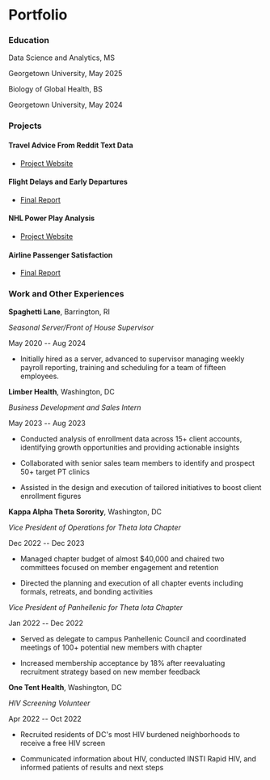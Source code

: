 # Portfolio

### Education

Data Science and Analytics, MS

Georgetown University, May 2025

Biology of Global Health, BS

Georgetown University, May 2024

### Projects

#### Travel Advice From Reddit Text Data
- [Project Website](https://gu-dsan6000.github.io/fall-2024-project-team-13/)
#### Flight Delays and Early Departures
- [Final Report](https://github.com/geh1221/flight_data_project/blob/main/Flight%20Data%20Report.pdf)
#### NHL Power Play Analysis
- [Project Website](https://geh.georgetown.domains/portfolio/project-website/_site/)
#### Airline Passenger Satisfaction
- [Final Report](https://github.com/geh1221/airline_passenger_satisfaction/blob/main/Airline%20Passenger%20Satisfaction.pdf)

### Work and Other Experiences

**Spaghetti Lane**, Barrington, RI

*Seasonal Server/Front of House Supervisor*

May 2020 -- Aug 2024

-   Initially hired as a server, advanced to supervisor managing weekly
    payroll reporting, training and scheduling for a team of fifteen
    employees.

**Limber Health**, Washington, DC

*Business Development and Sales Intern*

May 2023 -- Aug 2023

-   Conducted analysis of enrollment data across 15+ client accounts,
    identifying growth opportunities and providing actionable insights

-   Collaborated with senior sales team members to identify and prospect
    50+ target PT clinics

-   Assisted in the design and execution of tailored initiatives to
    boost client enrollment figures

**Kappa Alpha Theta Sorority**, Washington, DC

*Vice President of Operations for Theta Iota Chapter*

Dec 2022 -- Dec 2023

-   Managed chapter budget of almost \$40,000 and chaired two committees
    focused on member engagement and retention

-   Directed the planning and execution of all chapter events including
    formals, retreats, and bonding activities

*Vice President of Panhellenic for Theta Iota Chapter*

Jan 2022 -- Dec 2022

-   Served as delegate to campus Panhellenic Council and coordinated
    meetings of 100+ potential new members with chapter

-   Increased membership acceptance by 18% after reevaluating
    recruitment strategy based on new member feedback

**One Tent Health**, Washington, DC

*HIV Screening Volunteer*

Apr 2022 -- Oct 2022

-   Recruited residents of DC's most HIV burdened neighborhoods to
    receive a free HIV screen

-   Communicated information about HIV, conducted INSTI Rapid HIV, and
    informed patients of results and next steps
